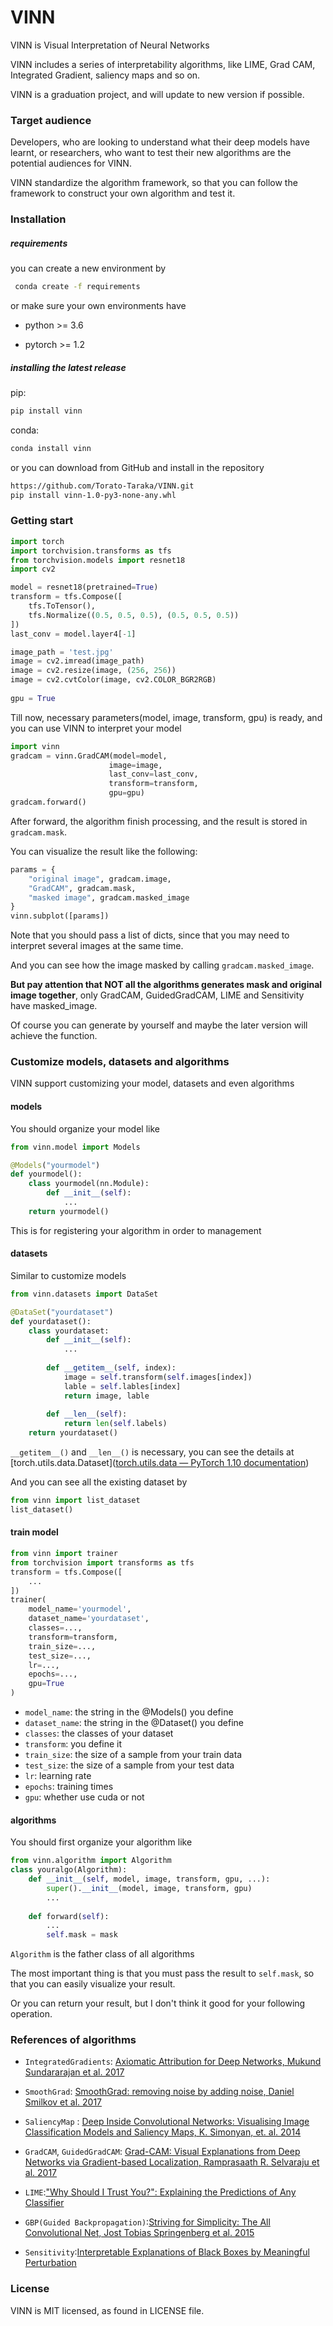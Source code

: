 # VINN
VINN is Visual Interpretation of Neural Networks

VINN includes a series of interpretability algorithms, like LIME, Grad CAM, Integrated Gradient, saliency maps and so on.

VINN is a graduation project, and will update to new version if possible.

### Target audience

Developers, who are looking to understand what their deep models have learnt, or researchers, who want to test their new algorithms are the potential audiences for VINN.

VINN standardize the algorithm framework, so that you can follow the framework to construct your own algorithm and test it.

### Installation

##### requirements

you can create a new environment by

```bash
 conda create -f requirements
```

or make sure your own environments have

- python >= 3.6

- pytorch >= 1.2

##### installing the latest release

pip:

``` bash
pip install vinn
```

conda:

```bash
conda install vinn
```

or you can download from GitHub and install in the repository

``` bash
https://github.com/Torato-Taraka/VINN.git
pip install vinn-1.0-py3-none-any.whl
```

### Getting start

``` python
import torch
import torchvision.transforms as tfs
from torchvision.models import resnet18
import cv2

model = resnet18(pretrained=True)
transform = tfs.Compose([
    tfs.ToTensor(),
    tfs.Normalize((0.5, 0.5, 0.5), (0.5, 0.5, 0.5))
])
last_conv = model.layer4[-1]

image_path = 'test.jpg'
image = cv2.imread(image_path)
image = cv2.resize(image, (256, 256))
image = cv2.cvtColor(image, cv2.COLOR_BGR2RGB)
    
gpu = True
```

Till now, necessary parameters(model, image, transform, gpu) is ready, and you can use VINN to interpret your model

```python
import vinn
gradcam = vinn.GradCAM(model=model,
                      image=image,
                      last_conv=last_conv,
                      transform=transform,
                      gpu=gpu)
gradcam.forward()
```

After forward, the algorithm finish processing, and the result is stored in `gradcam.mask`.

You can visualize the result like the following:

```python
params = {
    "original image", gradcam.image,
    "GradCAM", gradcam.mask,
    "masked image", gradcam.masked_image
}
vinn.subplot([params])
```

Note that you should pass a list of dicts, since that you may need to interpret several images at the same time.

And you can see how the image masked by calling `gradcam.masked_image`.

**But pay attention that NOT all the algorithms generates mask and original image together**, only GradCAM, GuidedGradCAM, LIME and Sensitivity have masked_image.

Of course you can generate by yourself and maybe the later version will achieve the function.

### Customize models, datasets and algorithms

VINN support customizing your model, datasets and even algorithms

#### models

You should organize your model like

```python
from vinn.model import Models

@Models("yourmodel")
def yourmodel():
    class yourmodel(nn.Module):
        def __init__(self):
        	...
    return yourmodel()
```

This is for registering your algorithm in order to management

#### datasets

Similar to customize models

```python
from vinn.datasets import DataSet

@DataSet("yourdataset")
def yourdataset():
    class yourdataset:
        def __init__(self):
            ...
            
        def __getitem__(self, index):
            image = self.transform(self.images[index])
            lable = self.lables[index]
            return image, lable
        
        def __len__(self):
            return len(self.labels)
    return yourdataset()
```

`__getitem__()` and `__len__()` is necessary, you can see the details at [torch.utils.data.Dataset]([torch.utils.data — PyTorch 1.10 documentation](https://pytorch.org/docs/stable/data.html?highlight=dataset#torch.utils.data.Dataset))

And you can see all the existing dataset by

```python
from vinn import list_dataset
list_dataset()
```

#### train model

```python
from vinn import trainer
from torchvision import transforms as tfs
transform = tfs.Compose([
    ...
])
trainer(
    model_name='yourmodel',
    dataset_name='yourdataset',
    classes=...,
    transform=transform,
    train_size=...,
    test_size=...,
    lr=...,
    epochs=...,
    gpu=True
)
```

- `model_name`: the string in the @Models() you define
- `dataset_name`: the string in the @Dataset() you define
- `classes`: the classes of your dataset
- `transform`: you define it
- `train_size`: the size of a sample from your train data
- `test_size`: the size of a sample from your test data
- `lr`: learning rate
- `epochs`: training times
- `gpu`: whether use cuda or not

#### algorithms

You should first organize your algorithm like

```python
from vinn.algorithm import Algorithm 
class youralgo(Algorithm):
    def __init__(self, model, image, transform, gpu, ...):
        super().__init__(model, image, transform, gpu)
        ...
        
    def forward(self):
        ...
        self.mask = mask
```

`Algorithm` is the father class of all algorithms

The most important thing is that you must pass the result to `self.mask`, so that you can easily visualize your result.

Or you can return your result, but I don't think it good for your following operation.

### References of algorithms

- `IntegratedGradients`: [Axiomatic Attribution for Deep Networks, Mukund Sundararajan et al. 2017](https://arxiv.org/abs/1703.01365)

- `SmoothGrad`: [SmoothGrad: removing noise by adding noise, Daniel Smilkov et al. 2017](https://arxiv.org/abs/1706.03825)
- `SaliencyMap` : [Deep Inside Convolutional Networks: Visualising
  Image Classification Models and Saliency Maps, K. Simonyan, et. al. 2014](https://arxiv.org/pdf/1312.6034.pdf)
- `GradCAM`, `GuidedGradCAM`: [Grad-CAM: Visual Explanations from Deep Networks via Gradient-based Localization, Ramprasaath R. Selvaraju et al. 2017](https://arxiv.org/abs/1610.02391.pdf)
- `LIME`:["Why Should I Trust You?": Explaining the Predictions of Any Classifier](https://arxiv.org/abs/1602.04938v3)
- `GBP(Guided Backpropagation)`:[Striving for Simplicity: The All Convolutional Net, Jost Tobias Springenberg et al. 2015](https://arxiv.org/pdf/1412.6806.pdf)
- `Sensitivity`:[Interpretable Explanations of Black Boxes by Meaningful Perturbation](https://arxiv.org/abs/1704.03296)

### License

VINN is MIT licensed, as found in LICENSE file.